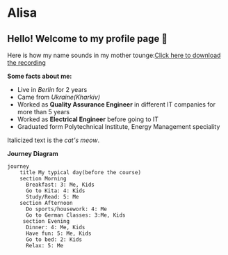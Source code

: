 # Alisa

## Hello! Welcome to my profile page :wave:	

Here is how my name sounds in my mother tounge:[Click here to download the recording](https://github.com/WildCodeSchool/2023-01-EN-Berlin-Remote2-Markdown/blob/main/assets/alisa-popova.m4a)

**Some facts about me:**

- Live in *Berlin* for 2 years
- Came from *Ukraine(Kharkiv)*
- Worked as **Quality Assurance Engineer** in different IT companies for more than 5 years
- Worked as **Electrical Engineer** before going to IT 
- Graduated form Polytechnical Institute, Energy Management speciality

Italicized text is the <em>cat's meow</em>.

**Journey Diagram**
```mermaid
journey
    title My typical day(before the course)
    section Morning
      Breakfast: 3: Me, Kids
      Go to Kita: 4: Kids
      Study/Read: 5: Me
    section Afternoon
      Do sports/housework: 4: Me
      Go to German Classes: 3:Me, Kids
     section Evening
      Dinner: 4: Me, Kids
      Have fun: 5: Me, Kids
      Go to bed: 2: Kids
      Relax: 5: Me
```
